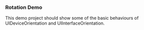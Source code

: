 ### Rotation Demo

This demo project should show some of the basic behaviours of UIDeviceOrientation and UIInterfaceOrientation. 
